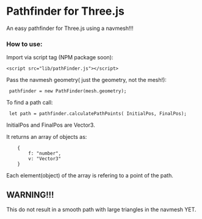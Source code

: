 # Pathfinder for Three.js

An easy pathfinder for Three.js using a navmesh!!!

### How to use:


Import via script tag (NPM package soon):
```
<script src="lib/pathFinder.js"></script>
```
Pass the navmesh geometry( just the geometry, not the mesh!):
```
 pathfinder = new PathFinder(mesh.geometry);
```
To find a path call:

```
 let path = pathfinder.calculatePathPoints( InitialPos, FinalPos);
```

InitialPos and FinalPos are Vector3.

It returns an array of objects as:

```
    {
        f: "number",
        v: "Vector3"
    }
```

Each element(object) of the array is refering to a point of the path.

## WARNING!!!

This do not result in a smooth path with large triangles in the navmesh YET.
